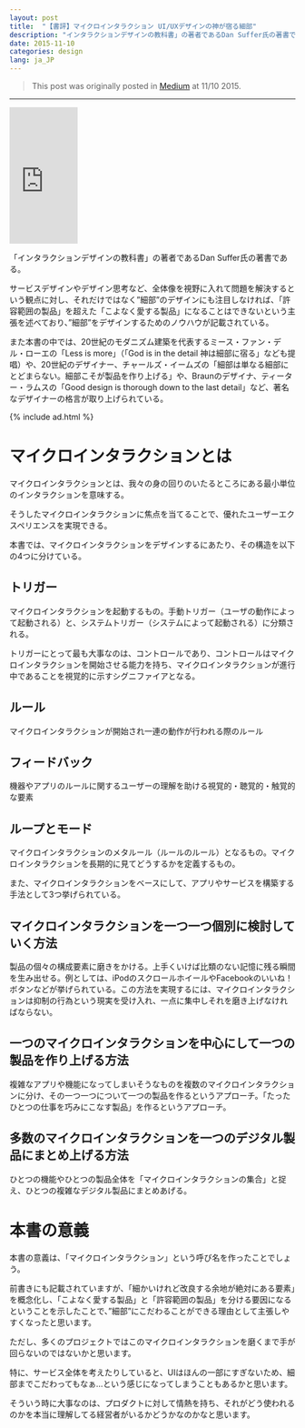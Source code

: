 ```yaml
---
layout: post
title:  "【書評】マイクロインタラクション UI/UXデザインの神が宿る細部"
description: "インタラクションデザインの教科書」の著者であるDan Suffer氏の著書である。サービスデザインやデザイン思考など、全体像を視野に入れて問題を解決するという観点に対し、それだけではなく”細部”のデザインにも注目しなければ、「許容範囲の製品」を超えた「こよなく愛する製品」になることはできないという主張を述べており、”細部”をデザインするためのノウハウが記載されている。"
date: 2015-11-10
categories: design
lang: ja_JP
---
```


> This post was originally posted in [Medium](https://medium.com/@micchyboy/書評-マイクロインタラクション-ui-uxデザインの神が宿る細部-619c42cf067e#.qsrvnqu1m) at 11/10 2015.

---

<iframe src="http://rcm-fe.amazon-adsystem.com/e/cm?lt1=_blank&bc1=000000&IS2=1&bg1=FFFFFF&fc1=000000&lc1=0000FF&t=maasaamiichii-22&o=9&p=8&l=as4&m=amazon&f=ifr&ref=ss_til&asins=4873116597" style="width:120px;height:240px;" scrolling="no" marginwidth="0" marginheight="0" frameborder="0"></iframe>


「インタラクションデザインの教科書」の著者であるDan Suffer氏の著書である。

サービスデザインやデザイン思考など、全体像を視野に入れて問題を解決するという観点に対し、それだけではなく”細部”のデザインにも注目しなければ、「許容範囲の製品」を超えた「こよなく愛する製品」になることはできないという主張を述べており、”細部”をデザインするためのノウハウが記載されている。

また本書の中では、20世紀のモダニズム建築を代表するミース・ファン・デル・ローエの「Less is more」（「God is in the detail 神は細部に宿る」なども提唱）や、20世紀のデザイナー、チャールズ・イームズの「細部は単なる細部にとどまらない。細部こそが製品を作り上げる」や、Braunのデザイナ、ティーター・ラムスの「Good design is thorough down to the last detail」など、著名なデザイナーの格言が取り上げられている。


{% include ad.html %}

# マイクロインタラクションとは

マイクロインタラクションとは、我々の身の回りのいたるところにある最小単位のインタラクションを意味する。

そうしたマイクロインタラクションに焦点を当てることで、優れたユーザーエクスペリエンスを実現できる。

本書では、マイクロインタラクションをデザインするにあたり、その構造を以下の4つに分けている。

## トリガー

マイクロインタラクションを起動するもの。手動トリガー（ユーザの動作によって起動される）と、システムトリガー（システムによって起動される）に分類される。

トリガーにとって最も大事なのは、コントロールであり、コントロールはマイクロインタラクションを開始させる能力を持ち、マイクロインタラクションが進行中であることを視覚的に示すシグニファイアとなる。

## ルール

マイクロインタラクションが開始され一連の動作が行われる際のルール

## フィードバック
機器やアプリのルールに関するユーザーの理解を助ける視覚的・聴覚的・触覚的な要素

## ループとモード
マイクロインタラクションのメタルール（ルールのルール）となるもの。マイクロインタラクションを長期的に見てどうするかを定義するもの。

また、マイクロインタラクションをベースにして、アプリやサービスを構築する手法として3つ挙げられている。

## マイクロインタラクションを一つ一つ個別に検討していく方法

製品の個々の構成要素に磨きをかける。上手くいけば比類のない記憶に残る瞬間を生み出せる。例としては、iPodのスクロールホイールやFacebookのいいね！ボタンなどが挙げられている。この方法を実現するには、マイクロインタラクションは抑制の行為という現実を受け入れ、一点に集中しそれを磨き上げなければならない。

## 一つのマイクロインタラクションを中心にして一つの製品を作り上げる方法

複雑なアプリや機能になってしまいそうなものを複数のマイクロインタラクションに分け、その一つ一つについて一つの製品を作るというアプローチ。「たったひとつの仕事を巧みにこなす製品」を作るというアプローチ。

## 多数のマイクロインタラクションを一つのデジタル製品にまとめ上げる方法

ひとつの機能やひとつの製品全体を「マイクロインタラクションの集合」と捉え、ひとつの複雑なデジタル製品にまとめあげる。

# 本書の意義

本書の意義は、「マイクロインタラクション」という呼び名を作ったことでしょう。

前書きにも記載されていますが、「細かいけれど改良する余地が絶対にある要素」を概念化し、「こよなく愛する製品」と「許容範囲の製品」を分ける要因になるということを示したことで、”細部”にこだわることができる理由として主張しやすくなったと思います。

ただし、多くのプロジェクトではこのマイクロインタラクションを磨くまで手が回らないのではないかと思います。

特に、サービス全体を考えたりしていると、UIはほんの一部にすぎないため、細部までこだわってもなぁ…という感じになってしまうこともあるかと思います。

そういう時に大事なのは、プロダクトに対して情熱を持ち、それがどう使われるのかを本当に理解してる経営者がいるかどうかなのかなと思います。
